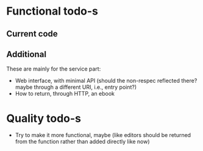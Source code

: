 # Functional todo-s

## Current code


## Additional 

These are mainly for the service part:

* Web interface, with minimal API (should the non-respec reflected there? maybe through a different URI, i.e., entry point?)
* How to return, through HTTP, an ebook


# Quality todo-s

* Try to make it more functional, maybe (like editors should be returned from the function rather than added directly like now)
